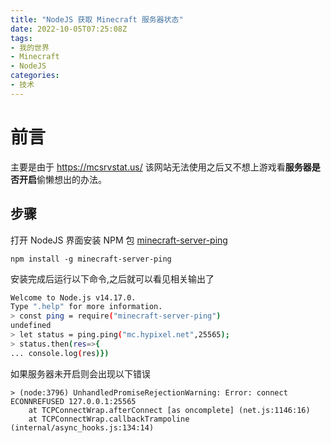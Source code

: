 ```yaml
---
title: "NodeJS 获取 Minecraft 服务器状态"
date: 2022-10-05T07:25:08Z
tags:
- 我的世界
- Minecraft
- NodeJS
categories:
- 技术
---
```

# 前言
主要是由于 https://mcsrvstat.us/ 该网站无法使用之后又不想上游戏看**服务器是否开启**偷懒想出的办法。

## 步骤
打开 NodeJS 界面安装 NPM 包 [minecraft-server-ping](https://www.npmjs.com/package/minecraft-server-ping)
```shell
npm install -g minecraft-server-ping
```
安装完成后运行以下命令,之后就可以看见相关输出了
```bash
Welcome to Node.js v14.17.0.
Type ".help" for more information.
> const ping = require("minecraft-server-ping")
undefined
> let status = ping.ping("mc.hypixel.net",25565);
> status.then(res=>{
... console.log(res)})
```
如果服务器未开启则会出现以下错误
```plain
> (node:3796) UnhandledPromiseRejectionWarning: Error: connect ECONNREFUSED 127.0.0.1:25565
    at TCPConnectWrap.afterConnect [as oncomplete] (net.js:1146:16)
    at TCPConnectWrap.callbackTrampoline (internal/async_hooks.js:134:14)
```
